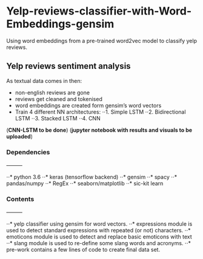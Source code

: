 # Yelp-reviews-classifier-with-Word-Embeddings-gensim
Using word embeddings from a pre-trained word2vec model to classify yelp reviews.


## Yelp reviews sentiment analysis 


As textual data comes in then:
- non-english reviews are gone
- reviews get cleaned and tokenised
- word embeddings are created form gensim’s word vectors
- Train 4 different NN architectures: 
⋅⋅1. Simple LSTM 
⋅⋅2. Bidirectional LSTM
⋅⋅3. Stacked LSTM
⋅⋅4. CNN

(**CNN-LSTM to be done**)
(**jupyter notebook with results and visuals to be uploaded**)


### Dependencies
———

⋅⋅* python 3.6
⋅⋅* keras (tensorflow backend)
⋅⋅* gensim
⋅⋅* spacy
⋅⋅* pandas/numpy
⋅⋅* RegEx
⋅⋅* seaborn/matplotlib
⋅⋅* sic-kit learn

### Contents
———

⋅⋅* yelp classifier using gensim for word vectors.
⋅⋅* expressions module is used to detect standard expressions with repeated (or not) characters.
⋅⋅* emoticons module is used to detect and replace basic emoticons with text
⋅⋅* slang module is used to re-define some slang words and acronyms.
⋅⋅* pre-work contains a few lines of code to create final data set.


